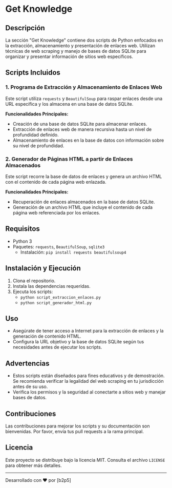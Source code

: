 # Get Knowledge

## Descripción
La sección "Get Knowledge" contiene dos scripts de Python enfocados en la extracción, almacenamiento y presentación de enlaces web. Utilizan técnicas de web scraping y manejo de bases de datos SQLite para organizar y presentar información de sitios web específicos.

## Scripts Incluidos

### 1. Programa de Extracción y Almacenamiento de Enlaces Web
Este script utiliza `requests` y `BeautifulSoup` para raspar enlaces desde una URL específica y los almacena en una base de datos SQLite.

**Funcionalidades Principales:**
- Creación de una base de datos SQLite para almacenar enlaces.
- Extracción de enlaces web de manera recursiva hasta un nivel de profundidad definido.
- Almacenamiento de enlaces en la base de datos con información sobre su nivel de profundidad.

### 2. Generador de Páginas HTML a partir de Enlaces Almacenados
Este script recorre la base de datos de enlaces y genera un archivo HTML con el contenido de cada página web enlazada.

**Funcionalidades Principales:**
- Recuperación de enlaces almacenados en la base de datos SQLite.
- Generación de un archivo HTML que incluye el contenido de cada página web referenciada por los enlaces.

## Requisitos
- Python 3
- Paquetes: `requests`, `BeautifulSoup`, `sqlite3`
  - Instalación: `pip install requests beautifulsoup4`

## Instalación y Ejecución
1. Clona el repositorio.
2. Instala las dependencias requeridas.
3. Ejecuta los scripts:
   - `python script_extraccion_enlaces.py`
   - `python script_generador_html.py`

## Uso
- Asegúrate de tener acceso a Internet para la extracción de enlaces y la generación de contenido HTML.
- Configura la URL objetivo y la base de datos SQLite según tus necesidades antes de ejecutar los scripts.

## Advertencias
- Estos scripts están diseñados para fines educativos y de demostración. Se recomienda verificar la legalidad del web scraping en tu jurisdicción antes de su uso.
- Verifica los permisos y la seguridad al conectarte a sitios web y manejar bases de datos.

## Contribuciones
Las contribuciones para mejorar los scripts y su documentación son bienvenidas. Por favor, envía tus pull requests a la rama principal.

## Licencia
Este proyecto se distribuye bajo la licencia MIT. Consulta el archivo `LICENSE` para obtener más detalles.

---

Desarrollado con ❤️ por [b2p5]
